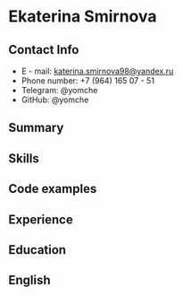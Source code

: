 # Ekaterina Smirnova

## Contact Info
  * E - mail: katerina.smirnova98@yandex.ru
  * Phone number: +7 (964) 165 07 - 51
  * Telegram: @yomche
  * GitHub: @yomche

## Summary


## Skills


## Code examples


## Experience


## Education


## English

